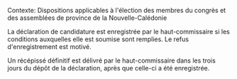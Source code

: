 Contexte: Dispositions applicables à l'élection des membres du congrès et des assemblées de province de la Nouvelle-Calédonie

La déclaration de candidature est enregistrée par le haut-commissaire si les conditions auxquelles elle est soumise sont remplies. Le refus d'enregistrement est motivé.

Un récépissé définitif est délivré par le haut-commissaire dans les trois jours du dépôt de la déclaration, après que celle-ci a été enregistrée.